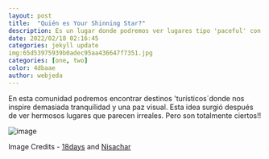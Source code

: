 ```yaml
---
layout: post
title:  "Quién es Your Shinning Star?"
description: Es un lugar donde podremos ver lugares tipo 'paceful' con sus decripciones
date: 2022/02/18 02:16:45
categories: jekyll update
img:65d53975939b0adec95aa436647f7351.jpg 
categories: [one, two]
color: 4dbaae
author: webjeda
---
```

En esta comunidad podremos encontrar destinos 'turísticos´donde nos inspire demasiada tranquilidad y una paz visual.
Esta idea surgió después de ver hermosos lugares que parecen irreales. Pero son totalmente ciertos!!

![image](https://user-images.githubusercontent.com/98052095/154740379-521d1177-7d3a-43d8-8e33-66e584793a47.png)


Image Credits - [18days](https://www.youtube.com/watch?v=kyHFBybC3RI) and [Nisachar](http://nisachar.deviantart.com/gallery/37429163/18-Days) 
